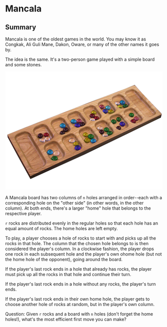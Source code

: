 # Mancala

## Summary

Mancala is one of the oldest games in the world. You may know it as Congkak, Ali Guli Mane, Dakon, Oware, or many of the other names it goes by.

The idea is the same. It's a two-person game played with a simple board and some stones.

![mancala board](mancala-board.jpg)

A Mancala board has two columns of `n` holes arranged in order--each with a corresponding hole on the "other side" (in other words, in the other column). At both ends, there's a larger "home" hole that belongs to the respective player.

`r` rocks are distributed evenly in the regular holes so that each hole has an equal amount of rocks. The home holes are left empty.

To play, a player chooses a hole of rocks to start with and picks up all the rocks in that hole. The column that the chosen hole belongs to is then considered the player's column. In a clockwise fashion, the player drops one rock in each subsequent hole and the player's own ohome hole (but not the home hole of the opponent), going around the board.

If the player's last rock ends in a hole that already has rocks, the player must pick up all the rocks in that hole and continue their turn.

If the player's last rock ends in a hole without any rocks, the player's turn ends.

If the player's last rock ends in their own home hole, the player gets to choose another hole of rocks at random, but in the player's own column.

Question: Given `r` rocks and a board with `n` holes (don't forget the home holes!), what's the most efficient first move you can make?